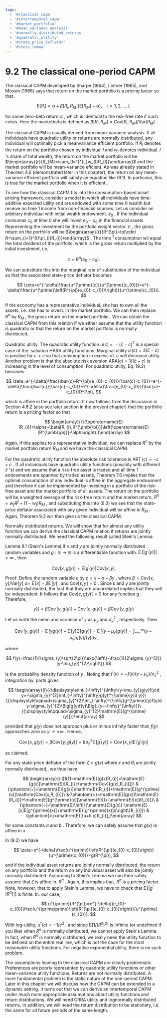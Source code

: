 ```yaml
---
tags:
  - '#classical_capm'
  - '#intertemporal_capm'
  - '#market_portfolio'
  - '#mean_variance_analysis'
  - '#normally_distributed_returns'
  - '#quadratic_utility'
  - '#state_price_deflator'
  - '#stein_lemma'
---
```

# 9.2 The classical one-period CAPM  

The classical CAPM developed by Sharpe (1964), Lintner (1965), and Mossin (1966) says that return on the market portfolio is a pricing factor so that.  

$$
\mathrm{E}[R_{i}]=\alpha+\beta[R_{i},R_{M}]\left(\mathrm{E}[R_{M}]-\alpha\right),\quad i=1,2,\ldots,I,
$$  

for some zero-beta return $\alpha$ , which is identical to the risk-free rate if such exists. Here the marketbeta is defined as $\beta[R_{i},R_{M}]=\mathrm{Cov}[R_{i},R_{M}]/\mathrm{Var}[R_{M}]$  

The classical CAPM is usually derived from mean-variance analysis. If all individuals have quadratic utility or returns are normally distributed, any individual will optimally pick a meanvariance efficient portfolio. If $R_{l}$ denotes the return on the portfolio chosen by individual $\textit{l}$ and $w_{l}$ denotes individual. $\textit{l}$ 's share of total wealth, the return on the market portfolio will be $\begin{array}{r}{R_{M}=\sum_{l=1}^{L}w_{l}R_{l}}\end{array}$ and the market portfolio will be mean-variance eficient. As was already stated in Theorem 4.6 (demonstrated later in this chapter), the return on any mean-variance efficient portfolio will satisfy an equation like (9.1). In particular, this is true for the market portfolio when it is efficient..  

To see how the classical CAPM fits into the consumption-based asset pricing framework, consider a model in which all individuals have time-additive expected utility and are endowed with some time 0 wealth but receive no time 1 income from non-financial sources. Let us consider an arbitrary individual with initial wealth endowment. $e_{0}$ . If the individual consumes $c_{0}$ at time 0 she will invest $e_{0}-c_{0}$ in the financial assets. Representing the investment by the portfolio weight vector. $\pi$ , the gross return on the portfolio will be $\begin{array}{r}{R^{\pi}=\pi\cdot R=\sum_{i=1}^{I}\pi_{i}R_{i}}\end{array}$ . The time $^{1}$ consumption wil equal the total dividend of the portfolio, which is the gross return multiplied by the initial investment, i.e.  

$$
c=R^{\pi}(e_{0}-c_{0}).
$$  

We can substitute this into the marginal rate of substitution of the individual so that the associated state-price deflator becomes  

$$
\zeta=e^{-\delta}\frac{u^{\prime}(c)}{u^{\prime}(c_{0})}=e^{-\delta}\frac{u^{\prime}\left(R^{\pi}(e_{0}-c_{0})\right)}{u^{\prime}(c_{0})}.
$$  

If the economy has a representative individual, she has to own all the assets, i.e. she has to invest. in the market portfolio. We can then replace. $R^{\pi}$ by $R_{M}$ , the gross return on the market portfolio.. We can obtain the classical CAPM from this relation if we either assume that the utility function is quadratic or that the return on the market portfolio is normally distributed..  

Quadratic utility. The quadratic utility function $u(c)~=~-(\bar{c}-c)^{2}$ is a special case of the. satiation HARA utility functions. Marginal utility $u^{\prime}(c)=2(\bar{c}-c)$ is positive for $c<c$ so that consumption in excess of. $c$ will decrease utility. Another problem is that the absolute risk aversion $\mathrm{ARA}(c)=1/({\bar{c}}-c)$ is increasing in the level of consumption. For quadratic utility, Eq. (9.2) becomes  

$$
\zeta=e^{-\delta}\frac{\bar{c}-R^{\pi}(e_{0}-c_{0})}{\bar{c}-c_{0}}=e^{-\delta}\frac{\bar{c}}{\bar{c}-c_{0}}-e^{-\delta}\frac{e_{0}-c_{0}}{\bar{c}-c_{0}}R^{\pi},
$$  

which is affine in the portfolio return. It now follows from the discussion in Section 4.6.2 (also see later section in the present chapter) that the portfolio return is a pricing factor so that  

$$
\begin{array}{r}{\operatorname{E}[R_{i}]=\alpha+\beta[R_{i},R^{\pmb{\pi}}]\left(\operatorname{E}[R^{\pmb{\pi}}]-\alpha\right).}\end{array}
$$  

Again, if this applies to a representative individual, we can replace $R^{\pi}$ by the market portfolio return $R_{M}$ and we have the classical CAPM.  

For the quadratic utility function the absolute risk tolerance is $\operatorname{ART}(c)=-c+{\bar{c}}$ . If all individuals have quadratic utility functions (possibly with different $\bar{c}$ 's) and we assume that a risk-free asset is traded and all time 1 endowments are spanned by traded assets, Theorem 7.6 implies that the optimal consumption of any individual is affine in the aggregate endowment and therefore it can be implemented by investing in a portfolio of the risk-free asset and the market portfolio of all assets. The return on the portfolio will be a weighted average of the risk-free return and the market return, $R^{\pi}=w_{f}R^{f}+(1-w_{f})R_{M}$ , and substituting this into (9.3) we see that the state-price deflator associated with any given individual will be affine in $R_{M}$ . Again, Theorem 9.3 will then give us the classical CAPM.  

Normally distributed returns. We will show that for almost any utility function we can derive the classical CAPM relation if returns are jointly normally distributed. We need the following result called Stein's Lemma:  

Lemma 9.1 (Stein's Lemma) If $x$ and $y$ are jointly normally distributed random variables and $g:{\mathbb{R}}\rightarrow{\mathbb{R}}$ is a differentiable function with. $\operatorname{E}[|g^{\prime}(y)|]<\infty$ , then  

$$
\mathrm{Cov}[x,g(y)]=\mathrm{E}[g^{\prime}(y)]\mathrm{Cov}[x,y].
$$  

Proof: Define the random variable $\varepsilon$ by $\varepsilon=x-\alpha-\beta y$ , where $\beta=\mathrm{Cov}[x,y]/\mathrm{Var}[y]$ $\alpha=$ $\operatorname{E}[x]-\beta\operatorname{E}[y]$ , and $\mathrm{Cov}[\varepsilon,y]=0$ . Since $\varepsilon$ and $y$ are jointly normally distributed, the fact that they are uncorrelated implies that they will be independent. It follows that $\mathrm{Cov}[\varepsilon,g(y)]=0$ for any function $g$ . Therefore,  

$$
y)]=\beta\operatorname{Cov}[y,g(y)]+\operatorname{Cov}[\varepsilon,g(y)]=\beta\operatorname{Cov}[y,g(y)
$$  

Let us write the mean and variance of $y$ as $\mu_{y}$ and $\sigma_{y}^{2}$ , respectively. Then  

$$
\operatorname{Cov}[y,g(y)]=\operatorname{E}[y g(y)]-\operatorname{E}[y]\operatorname{E}[g(y)]=\operatorname{E}[(y-\mu_{y})g(y)]=\int_{-\infty}^{\infty}(y-\mu_{y})g(y)f(y)d y,
$$  

where  

$$
f(y)=\frac{1}{\sigma_{y}\sqrt{2\pi}}\exp{\left\{-\frac{1}{2\sigma_{y}^{2}}(y-\mu_{y})^{2}\right\}}
$$  

is the probability density function of $y$ . Noting that $f^{\prime}(y)=-f(y)(y-\mu_{y})/\sigma_{y}^{2}$ , integration by. parts gives  

$$
\begin{array}{l}{{\displaystyle\int_{-\infty}^{\infty}(y-\mu_{y})g(y)f(y)d y=-\sigma_{y}^{2}\int_{-\infty}^{\infty}g(y)f^{\prime}(y)d y}}\ {{\displaystyle\qquad=\sigma_{y}^{2}\int_{-\infty}^{\infty}g^{\prime}(y)f(y)d y-\sigma_{y}^{2}\Big[g(y)f(y)\Big]_{y=-\infty}^{\infty}}}\ {{\displaystyle\qquad=\sigma_{y}^{2}\mathrm{E}[g^{\prime}(y)]}}\end{array}
$$  

provided that $g(y)$ does not approach plus or minus infinity faster than $f(y)$ approaches zero as $y\rightarrow\pm\infty$ . Hence,  

$$
\operatorname{Cov}[x,g(y)]=\beta\operatorname{Cov}[y,g(y)]=\beta\sigma_{y}^{2}\operatorname{E}[g^{\prime}(y)]=\operatorname{Cov}[x,y]\operatorname{E}[g^{\prime}(y)]
$$  

as claimed.  

For any state-price deflator of the form $\zeta=g(x)$ where $x$ and $R_{i}$ are jointly normally distributed,. we thus have.  

$$
\begin{array}{r l}&{1=\mathrm{E}[g(x)R_{i}]=\mathrm{E}[g(x)]\mathrm{E}[R_{i}]+\mathrm{Cov}[g(x),R_{i}]}\ &{\phantom{=}=\mathrm{E}[g(x)]\mathrm{E}[R_{i}]+\mathrm{E}[g^{\prime}(x)]\mathrm{Cov}[x,R_{i}]}\ &{\phantom{=}=\mathrm{E}[g(x)]\mathrm{E}[R_{i}]+\mathrm{E}[g^{\prime}(x)]\mathrm{E}[(x-\mathrm{E}[x])R_{i}]}\ &{\phantom{=}=\mathrm{E}\left[\{\mathrm{E}[g(x)]-\mathrm{E}[x]E[g^{\prime}(x)]+\mathrm{E}[g^{\prime}(x)]x\right\}R_{i}]}\ &{\phantom{=}=\mathrm{E}[(a+b x)R_{i}],}\end{array}
$$  

for some constants $a$ and $b$ . Therefore, we can safely assume that $g(x)$ is affine in $x$  

In (9.2) we have  

$$
\zeta=e^{-\delta}\frac{u^{\prime}\left(R^{\pi}(e_{0}-c_{0})\right)}{u^{\prime}(c_{0})}=g(R^{\pi}),
$$  

and if the individual asset returns are jointly normally distributed, the return on any portfolio and the return on any individual asset will also be jointly normally distributed. According to Stein's Lemma we can then safely assume that $\zeta$ is affine in. $R^{\pi}$ . Again, this implies that. $R^{\pi}$ is a pricing factor. Note, however, that to apply Stein's Lemma, we have to check that $\operatorname{E}[|g^{\prime}(R^{\pi})|]$ is finite. In. our case,  

$$
g^{\prime}(R^{\pi})=e^{-\delta}(e_{0}-c_{0})\frac{u^{\prime\prime}\left(R^{\pi}(e_{0}-c_{0})\right)}{u^{\prime}(c_{0})}.
$$  

With log-utility, $u^{\prime\prime}(c)=-1/c^{2}$ , and since $\mathrm{E}[1/(R^{\pi})^{2}]$ is infinite (or undefined if you like) when $R^{\pi}$ is normally distributed, we cannot apply Stein's Lemma. In fact, when $R^{\pi}$ is normally distributed, we really need the utility function to be defined on the entire real line, which is not the case for the most reasonable utility functions. For negative exponential utility, there is no such problem.  

The assumptions leading to the classical CAPM are clearly problematic. Preferences are poorly represented by quadratic utility functions or other mean-variance utility functions. Returns are not normally distributed. A more fundamental problem is the static nature of the one-period CAPM. Later in this chapter we will discuss how the CAPM can be extended to a dynamic setting. It turns out that we can derive an intertemporal CAPM under much more appropriate assumptions about utility functions and return distributions. We will need CRRA utility and lognormally distributed returns. In addition, we will need the return distribution to be stationary, i.e. the same for all future periods of the same length.  
